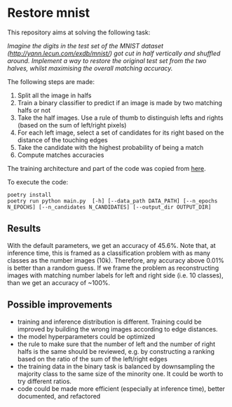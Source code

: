 # Restore mnist

This repository aims at solving the following task:

_Imagine the digits in the test set of the MNIST dataset
(http://yann.lecun.com/exdb/mnist/) got cut in half vertically and shuffled
around. Implement a way to restore the original test set from the two halves,
whilst maximising the overall matching accuracy._

The following steps are made:
1. Split all the image in halfs
2. Train a binary classifier to predict if an image is made by two matching halfs or not
3. Take the half images. Use a rule of thumb to distinguish lefts and rights (based on the sum of left/right pixels)
4. For each left image, select a set of candidates for its right based on the distance of the touching edges
5. Take the candidate with the highest probability of being a match
6. Compute matches accuracies

The training architecture and part of the code was copied from [here](https://machinelearningmastery.com/how-to-develop-a-convolutional-neural-network-from-scratch-for-mnist-handwritten-digit-classification/).

To execute the code: 
```
poetry install
poetry run python main.py  [-h] [--data_path DATA_PATH] [--n_epochs N_EPOCHS] [--n_candidates N_CANDIDATES] [--output_dir OUTPUT_DIR]
```

## Results

With the default parameters, we get an accuracy of 45.6%.
Note that, at inference time, this is framed as a classification problem with as many classes as the number images (10k). 
Therefore, any accuracy above 0.01% is better than a random guess.
If we frame the problem as reconstructing images with matching number labels for left and right side (i.e. 10 classes), than we get an accuracy of ~100%.

## Possible improvements

- training and inference distribution is different. Training could be improved by building the wrong images according to edge distances.
- the model hyperparameters could be optimized
- the rule to make sure that the number of left and the number of right halfs is the same should be reviewed, e.g. by constructing a ranking based on the ratio of the sum of the left/right edges
- the training data in the binary task is balanced by downsampling the majority class to the same size of the minority one. It could be worth to try different ratios.
- code could be made more efficient (especially at inference time), better documented, and refactored

